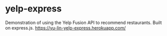 # yelp-express
Demonstration of using the Yelp Fusion API to recommend restaurants. Built on express.js.
https://yu-lin-yelp-express.herokuapp.com/
